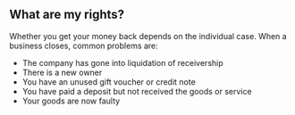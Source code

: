 ##  What are my rights?

Whether you get your money back depends on the individual case. When a
business closes, common problems are:

  * The company has gone into liquidation of receivership 
  * There is a new owner 
  * You have an unused gift voucher or credit note 
  * You have paid a deposit but not received the goods or service 
  * Your goods are now faulty 
